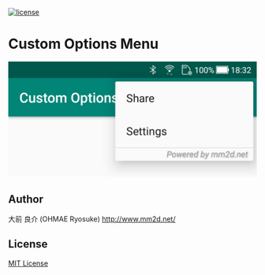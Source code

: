 [![license](https://img.shields.io/github/license/ohmae/custom-options-menu.svg)](./LICENSE)
# Custom Options Menu

![](readme/screenshot1.png)

## Author
大前 良介 (OHMAE Ryosuke)
http://www.mm2d.net/

## License
[MIT License](./LICENSE)
